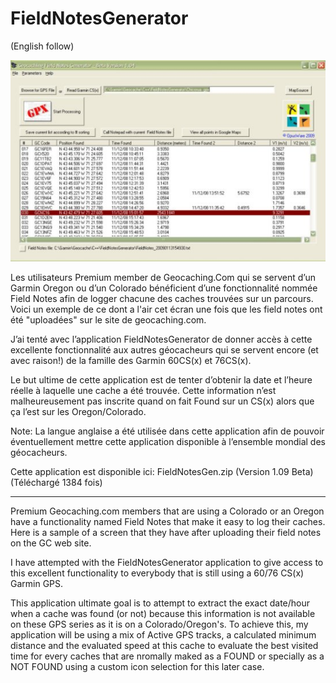 # FieldNotesGenerator

(English follow)

![Ecran Principal](https://github.com/OpusTerra/FieldNotesGenerator/blob/main/fieldnotesgen-s.jpg?raw=true)

Les utilisateurs Premium member de Geocaching.Com qui se servent d’un Garmin Oregon ou d’un Colorado bénéficient d’une fonctionnalité nommée Field Notes afin de logger chacune des caches trouvées sur un parcours. Voici un exemple de ce dont a l'air cet écran une fois que les field notes ont été "uploadées" sur le site de geocaching.com.

J’ai tenté avec l’application FieldNotesGenerator de donner accès à cette excellente fonctionnalité aux autres géocacheurs qui se servent encore (et avec raison!) de la famille des Garmin 60CS(x) et 76CS(x).

Le but ultime de cette application est de tenter d’obtenir la date et l’heure réelle à laquelle une cache a été trouvée. Cette information n’est malheureusement pas inscrite quand on fait Found sur un CS(x) alors que ça l’est sur les Oregon/Colorado.

Note: La langue anglaise a été utilisée dans cette application afin de pouvoir éventuellement mettre cette application disponible à l’ensemble mondial des géocacheurs.

Cette application est disponible ici: FieldNotesGen.zip (Version 1.09 Beta) (Téléchargé 1384 fois)

------------------------------------

Premium Geocaching.com members that are using a Colorado or an Oregon have a functionality named Field Notes that make it easy to log their caches. Here is a sample of a screen that they have after uploading their field notes on the GC web site.

I have attempted with the FieldNotesGenerator application to give access to this excellent functionality to everybody that is still using a 60/76 CS(x) Garmin GPS.

This application ultimate goal is to attempt to extract the exact date/hour when a cache was found (or not) because this information is not available on these GPS series as it is on a Colorado/Oregon's. To achieve this, my  application will be using a mix of Active GPS tracks, a calculated minimum distance and the evaluated speed at this cache to evaluate the best visited time for every caches that are nromally maked as a FOUND or specially as a NOT FOUND using a custom icon selection for this later case.

